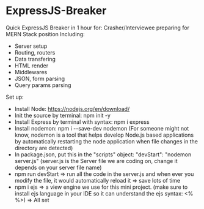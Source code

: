 # ExpressJS-Breaker
Quick ExpressJS Breaker in 1 hour for: Crasher/Interviewee preparing for MERN Stack position
Including:
+ Server setup
+ Routing, routers
+ Data transfering
+ HTML render
+ Middlewares
+ JSON, form parsing
+ Query params parsing

Set up:
+ Install Node: https://nodejs.org/en/download/
+ Init the source by terminal: npm init -y
+ Install Express by terminal with syntax: npm i express
+ Install nodemon: npm i --save-dev nodemon (For someone might not know, nodemon is a tool that helps develop Node.js based applications by automatically restarting the node application when file changes in the directory are detected)
+ In package.json, put this in the "scripts" object: "devStart": "nodemon server.js" (server.js is the Server file we are coding on, change it depends on your server file name)
+ npm run devStart => run all the code in the server.js and when ever you modify the file, it would automatically reload it => save lots of time
+ npm i ejs => a view engine we use for this mini project. (make sure to install ejs language in your IDE so it can understand the ejs syntax: <% %>)
=> All set


